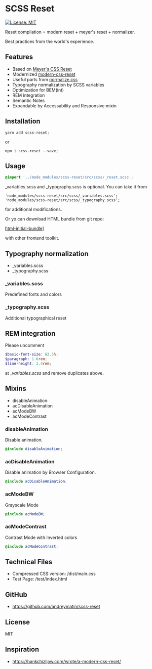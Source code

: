 # SCSS Reset

[![License: MIT](https://img.shields.io/badge/License-MIT-blue.svg)](https://opensource.org/licenses/MIT)

Reset compilation = modern reset + meyer's reset + normalizer.

Best practices from the world's experience.

## Features

- Based on [Meyer's CSS Reset](https://meyerweb.com/eric/tools/css/reset/)
- Modernized [modern-css-reset](https://github.com/hankchizljaw/modern-css-reset)
- Useful parts from [normalize.css](https://necolas.github.io/normalize.css/)
- Typography normalization by SCSS variables
- Optimization for BEM(int)
- REM integration
- Semantic Notes
- Expandable by Accessability and Responsive mixin

## Installation


```
yarn add scss-reset;
```

or

```
npm i scss-reset --save;
```


## Usage

```scss
@import '../node_modules/scss-reset/src/scss/_reset.scss';
```

_variables.scss and _typography.scss is optional.
You can take it from

```
'node_modules/scss-reset/src/scss/_variables.scss';
'node_modules/scss-reset/src/scss/_typography.scss';
```

for additional modifications.

Or yo can download HTML bundle from git repo:

[html-initial-bundle](https://github.com/andreymatin/html-initial-bundle)]

with other frontend toolkit.


## Typography normalization

- _variables.scss
- _typography.scss

### _variables.scss

Predefined fonts and colors

### _typography.scss

Additional typographical reset

## REM integration

Please uncomment

```scss
$basic-font-size: 62.5%;
$paragraph: 1.6rem;
$line-height: 2.4rem;
```
at  <em>_variables.scss</em> and remove duplicates above.


## Mixins

- disableAnimation
- acDisableAnimation
- acModeBW
- acModeContrast


### disableAnimation

Disable animation.

```scss
@include disableAnimation;
```

### acDisableAnimation

Disable animation by Browser Configuration.

```scss
@include acDisableAnimation;
```

### acModeBW

Grayscale Mode

```scss
@include acModeBW;
```

### acModeContrast

Contrast Mode with Inverted colors

```scss
@include acModeContrast;
```



## Technical Files

- Compressed CSS version: /dist/main.css
- Test Page: /test/index.html

## GitHub

- https://github.com/andreymatin/scss-reset


## License

MIT


## Inspiration

- https://hankchizljaw.com/wrote/a-modern-css-reset/

